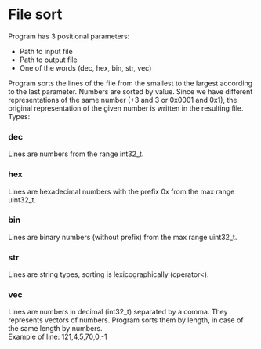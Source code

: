 # File sort
Program has 3 positional parameters:
- Path to input file
- Path to output file
- One of the words (dec, hex, bin, str, vec)

Program sorts the lines of the file from the smallest to the largest according to the last parameter. Numbers are sorted by value. Since we have different representations of the same number (+3 and 3 or 0x0001 and 0x1), the original representation of the given number is written in the resulting file. Types:<br>
### dec
Lines are numbers from the range int32_t.
### hex
Lines are hexadecimal numbers with the prefix 0x from the max range uint32_t.
### bin
Lines are binary numbers (without prefix) from the max range uint32_t.
### str
Lines are string types, sorting is lexicographically (operator<).
### vec
Lines are numbers in decimal (int32_t) separated by a comma. They represents vectors of numbers. Program sorts them by length, in case of the same length by numbers.<br>
Example of line: 121,4,5,70,0,-1
